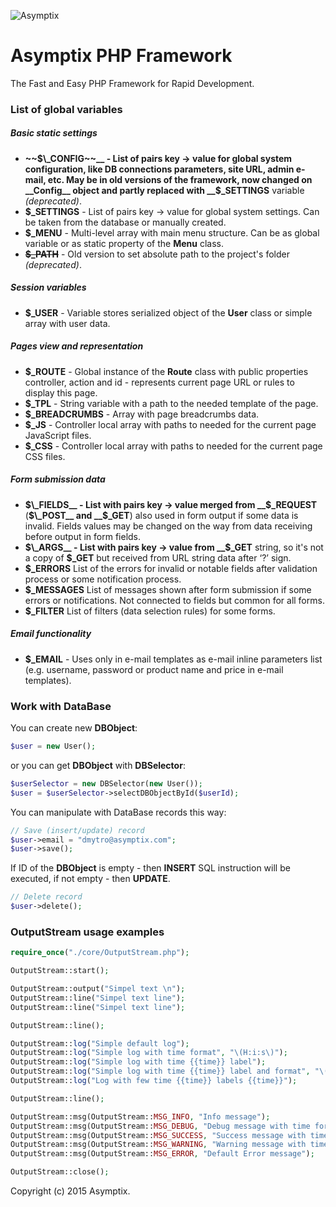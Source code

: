 ![Asymptix](https://media.licdn.com/media/AAEAAQAAAAAAAAK-AAAAJDVhMDMzNDIxLWMzOTktNDhhNS04YWFjLWZmMjQ0Mzc1NDE4Ng.png)

# Asymptix PHP Framework
The Fast and Easy PHP Framework for Rapid Development.

### List of global variables

##### Basic static settings
* __~~$\_CONFIG~~__ - List of pairs key → value for global system configuration, like DB connections parameters, site URL, admin e-mail, etc. May be in old versions of the framework, now changed on __Config__ object and partly replaced with __$\_SETTINGS__ variable _(deprecated)_.
* __$\_SETTINGS__ -	List of pairs key → value for global system settings. Can be taken from the database or manually created.
* __$\_MENU__ -	Multi-level array with main menu structure. Can be as global variable or as static property of the __Menu__ class.
* __~~$\_PATH~~__ -	Old version to set absolute path to the project's folder _(deprecated)_.

##### Session variables
* __$\_USER__ - Variable stores serialized object of the __User__ class or simple array with user data.

##### Pages view and representation
* __$\_ROUTE__ - Global instance of the __Route__ class with public properties controller, action and id - represents current page URL or rules to display this page.
* __$\_TPL__	- String variable with a path to the needed template of the page.
* __$\_BREADCRUMBS__ - Array with page breadcrumbs data.
* __$\_JS__ - Controller local array with paths to needed for the current page JavaScript files.
* __$\_CSS__	- Controller local array with paths to needed for the current page CSS files.

##### Form submission data
* __$\_FIELDS__ - List with pairs key → value merged from __$\_REQUEST__ (__$\_POST__ and __$\_GET__) also used in form output if some data is invalid. Fields values may be changed on the way from data receiving before output in form fields.
* __$\_ARGS__ -	List with pairs key → value from __$\_GET__ string, so it's not a copy of __$\_GET__ but received from URL string data after ‘?’ sign.
* __$\_ERRORS__	List of the errors for invalid or notable fields after validation process or some notification process.
* __$\_MESSAGES__	List of messages shown after form submission if some errors or notifications. Not connected to fields but common for all forms.
* __$\_FILTER__	List of filters (data selection rules) for some forms.

##### Email functionality
* __$\_EMAIL__ - Uses only in e-mail templates as e-mail inline parameters list (e.g. username, password or product name and price in e-mail templates).

### Work with DataBase

You can create new __DBObject__:

```php
$user = new User();
```

or you can get __DBObject__ with __DBSelector__:

```php
$userSelector = new DBSelector(new User());
$user = $userSelector->selectDBObjectById($userId);
```

You can manipulate with DataBase records this way:

```php
// Save (insert/update) record
$user->email = "dmytro@asymptix.com";
$user->save();
```

If ID of the __DBObject__ is empty - then __INSERT__ SQL instruction will be executed, if not empty - then __UPDATE__.

```php
// Delete record
$user->delete();
```

### OutputStream usage examples

```php
require_once("./core/OutputStream.php");

OutputStream::start();

OutputStream::output("Simpel text \n");
OutputStream::line("Simpel text line");
OutputStream::line("Simpel text line");

OutputStream::line();

OutputStream::log("Simple default log");
OutputStream::log("Simple log with time format", "\(H:i:s\)");
OutputStream::log("Simple log with time {{time}} label");
OutputStream::log("Simple log with time {{time}} label and format", "\(H:i:s\)");
OutputStream::log("Log with few time {{time}} labels {{time}}");

OutputStream::line();

OutputStream::msg(OutputStream::MSG_INFO, "Info message");
OutputStream::msg(OutputStream::MSG_DEBUG, "Debug message with time format", "\(H:i:s\)");
OutputStream::msg(OutputStream::MSG_SUCCESS, "Success message with time {{time}} label");
OutputStream::msg(OutputStream::MSG_WARNING, "Warning message with time {{time}} label and format", "\(H:i:s\)");
OutputStream::msg(OutputStream::MSG_ERROR, "Default Error message");

OutputStream::close();
```

Copyright (c) 2015 Asymptix.
